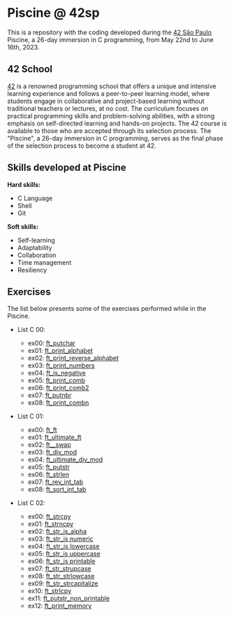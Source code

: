 # Piscine @ 42sp

This is a repository with the coding developed during the [42 São Paulo](https://www.42sp.org.br/) Piscine, a 26-day immersion in C programming, from May 22nd to June 16th, 2023.

## 42 School

[42](https://42.fr/en/homepage/) is a renowned programming school that offers a unique and intensive learning experience and follows a peer-to-peer learning model, where students engage in collaborative and project-based learning without traditional teachers or lectures, at no cost. The curriculum focuses on practical programming skills and problem-solving abilities, with a strong emphasis on self-directed learning and hands-on projects. The 42 course is available to those who are accepted through its selection process. The "Piscine", a 26-day immersion in C programming, serves as the final phase of the selection process to become a student at 42.

## Skills developed at Piscine

**Hard skills:**

- C Language
- Shell
- Git

**Soft skills:**

- Self-learning
- Adaptability
- Collaboration
- Time management
- Resiliency

## Exercises

The list below presents some of the exercises performed while in the Piscine.

- List C 00:
  - ex00: [ft_putchar](https://github.com/daniele-frade/42sp-piscine/tree/main/c00/ex00_ft_putchar)
  - ex01: [ft_print_alphabet](https://github.com/daniele-frade/42sp-piscine/tree/main/c00/ex01_ft_print_alphabet)
  - ex02: [ft_print_reverse_alphabet](https://github.com/daniele-frade/42sp-piscine/tree/main/c00/ex02_ft_print_reverse_alphabet)
  - ex03: [ft_print_numbers](https://github.com/daniele-frade/42sp-piscine/tree/main/c00/ex03_ft_print_numbers)
  - ex04: [ft_is_negative](https://github.com/daniele-frade/42sp-piscine/tree/main/c00/ex04_ft_is_negative)
  - ex05: [ft_print_comb](https://github.com/daniele-frade/42sp-piscine/tree/main/c00/ex05_ft_print_comb)
  - ex06: [ft_print_comb2](https://github.com/daniele-frade/42sp-piscine/tree/main/c00/ex06_ft_print_comb2)
  - ex07: [ft_putnbr](https://github.com/daniele-frade/42sp-piscine/tree/main/c00/ex07_ft_putnbr)
  - ex08: [ft_print_combn](https://github.com/daniele-frade/42sp-piscine/tree/main/c00/ex08_ft_print_combn)

- List C 01:
  - ex00: [ft_ft](https://github.com/daniele-frade/42sp-piscine/tree/main/c01/ex00_ft_ft)
  - ex01: [ft_ultimate_ft](https://github.com/daniele-frade/42sp-piscine/tree/main/c01/ex01_ft_ultimate_ft)
  - ex02: [ft__swap](https://github.com/daniele-frade/42sp-piscine/tree/main/c01/ex02_ft_swap)
  - ex03: [ft_div_mod](https://github.com/daniele-frade/42sp-piscine/tree/main/c01/ex03_ft_div_mod)
  - ex04: [ft_ultimate_div_mod](https://github.com/daniele-frade/42sp-piscine/tree/main/c01/ex04_ft_ultimate_div_mod)
  - ex05: [ft_putstr](https://github.com/daniele-frade/42sp-piscine/tree/main/c01/ex05_ft_putstr)
  - ex06: [ft_strlen](https://github.com/daniele-frade/42sp-piscine/tree/main/c01/ex06_ft_strlen)
  - ex07: [ft_rev_int_tab](https://github.com/daniele-frade/42sp-piscine/tree/main/c01/ex07_ft_rev_int_tab)
  - ex08: [ft_sort_int_tab](https://github.com/daniele-frade/42sp-piscine/tree/main/c01/ex08_ft_sort_int_tab)

- List C 02:
  - ex00: [ft_strcpy](https://github.com/daniele-frade/42sp-piscine/tree/main/c02/ex00_ft_strcpy)
  - ex01: [ft_strncpy](https://github.com/daniele-frade/42sp-piscine/tree/main/c02/ex01_ft_strncpy)
  - ex02: [ft_str_is_alpha](https://github.com/daniele-frade/42sp-piscine/tree/main/c02/ex02_ft_str_is_alpha)
  - ex03: [ft_str_is numeric](https://github.com/daniele-frade/42sp-piscine/tree/main/c02/ex03_ft_str_is_numeric)
  - ex04: [ft_str_is lowercase](https://github.com/daniele-frade/42sp-piscine/tree/main/c02/ex04_ft_str_is_lowercase)
  - ex05: [ft_str_is uppercase](https://github.com/daniele-frade/42sp-piscine/tree/main/c02/ex05_ft_str_is_uppercase)
  - ex06: [ft_str_is printable](https://github.com/daniele-frade/42sp-piscine/tree/main/c02/ex06_ft_str_is_printable)
  - ex07: [ft_str_strupcase](https://github.com/daniele-frade/42sp-piscine/tree/main/c02/ex07_ft_strupcase)
  - ex08: [ft_str_strlowcase](https://github.com/daniele-frade/42sp-piscine/tree/main/c02/ex08_ft_strlowcase)
  - ex09: [ft_str_strcapitalize](https://github.com/daniele-frade/42sp-piscine/tree/main/c02/ex09_ft_strcapitalize)
  - ex10: [ft_strlcpy](https://github.com/daniele-frade/42sp-piscine/tree/main/c02/ex10_ft_strlcpy)
  - ex11: [ft_putstr_non_printable](https://github.com/daniele-frade/42sp-piscine/tree/main/c02/ex11_ft_putstr_non_printable)
  - ex12: [ft_print_memory](https://github.com/daniele-frade/42sp-piscine/tree/main/c02/ex12_ft_print_memory)